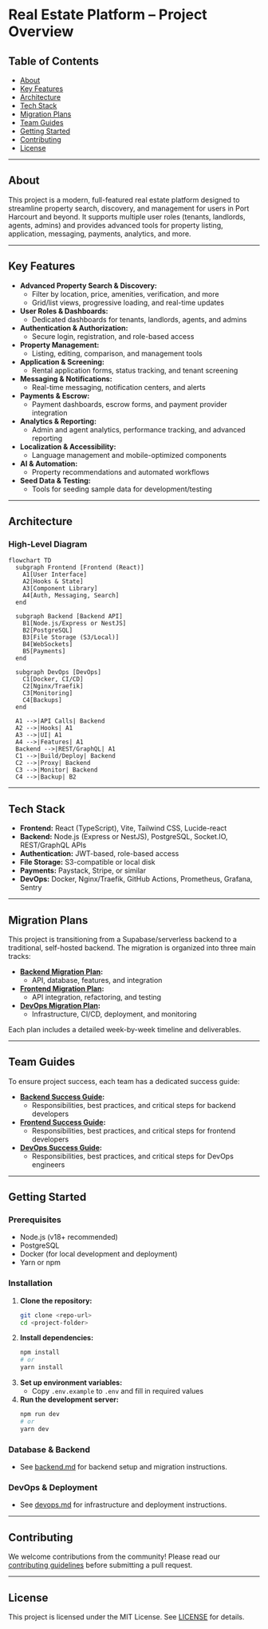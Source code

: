 # Real Estate Platform – Project Overview

## Table of Contents
- [About](#about)
- [Key Features](#key-features)
- [Architecture](#architecture)
- [Tech Stack](#tech-stack)
- [Migration Plans](#migration-plans)
- [Team Guides](#team-guides)
- [Getting Started](#getting-started)
- [Contributing](#contributing)
- [License](#license)

---

## About
This project is a modern, full-featured real estate platform designed to streamline property search, discovery, and management for users in Port Harcourt and beyond. It supports multiple user roles (tenants, landlords, agents, admins) and provides advanced tools for property listing, application, messaging, payments, analytics, and more.

---

## Key Features
- **Advanced Property Search & Discovery:**
  - Filter by location, price, amenities, verification, and more
  - Grid/list views, progressive loading, and real-time updates
- **User Roles & Dashboards:**
  - Dedicated dashboards for tenants, landlords, agents, and admins
- **Authentication & Authorization:**
  - Secure login, registration, and role-based access
- **Property Management:**
  - Listing, editing, comparison, and management tools
- **Application & Screening:**
  - Rental application forms, status tracking, and tenant screening
- **Messaging & Notifications:**
  - Real-time messaging, notification centers, and alerts
- **Payments & Escrow:**
  - Payment dashboards, escrow forms, and payment provider integration
- **Analytics & Reporting:**
  - Admin and agent analytics, performance tracking, and advanced reporting
- **Localization & Accessibility:**
  - Language management and mobile-optimized components
- **AI & Automation:**
  - Property recommendations and automated workflows
- **Seed Data & Testing:**
  - Tools for seeding sample data for development/testing

---

## Architecture

### High-Level Diagram
```mermaid
flowchart TD
  subgraph Frontend [Frontend (React)]
    A1[User Interface]
    A2[Hooks & State]
    A3[Component Library]
    A4[Auth, Messaging, Search]
  end

  subgraph Backend [Backend API]
    B1[Node.js/Express or NestJS]
    B2[PostgreSQL]
    B3[File Storage (S3/Local)]
    B4[WebSockets]
    B5[Payments]
  end

  subgraph DevOps [DevOps]
    C1[Docker, CI/CD]
    C2[Nginx/Traefik]
    C3[Monitoring]
    C4[Backups]
  end

  A1 -->|API Calls| Backend
  A2 -->|Hooks| A1
  A3 -->|UI| A1
  A4 -->|Features| A1
  Backend -->|REST/GraphQL| A1
  C1 -->|Build/Deploy| Backend
  C2 -->|Proxy| Backend
  C3 -->|Monitor| Backend
  C4 -->|Backup| B2
```

---

## Tech Stack
- **Frontend:** React (TypeScript), Vite, Tailwind CSS, Lucide-react
- **Backend:** Node.js (Express or NestJS), PostgreSQL, Socket.IO, REST/GraphQL APIs
- **Authentication:** JWT-based, role-based access
- **File Storage:** S3-compatible or local disk
- **Payments:** Paystack, Stripe, or similar
- **DevOps:** Docker, Nginx/Traefik, GitHub Actions, Prometheus, Grafana, Sentry

---

## Migration Plans
This project is transitioning from a Supabase/serverless backend to a traditional, self-hosted backend. The migration is organized into three main tracks:

- **[Backend Migration Plan](./backend.md):**
  - API, database, features, and integration
- **[Frontend Migration Plan](./frontend.md):**
  - API integration, refactoring, and testing
- **[DevOps Migration Plan](./devops.md):**
  - Infrastructure, CI/CD, deployment, and monitoring

Each plan includes a detailed week-by-week timeline and deliverables.

---

## Team Guides
To ensure project success, each team has a dedicated success guide:

- **[Backend Success Guide](./backend-success-guide.md):**
  - Responsibilities, best practices, and critical steps for backend developers
- **[Frontend Success Guide](./frontend-success-guide.md):**
  - Responsibilities, best practices, and critical steps for frontend developers
- **[DevOps Success Guide](./devops-success-guide.md):**
  - Responsibilities, best practices, and critical steps for DevOps engineers

---

## Getting Started

### Prerequisites
- Node.js (v18+ recommended)
- PostgreSQL
- Docker (for local development and deployment)
- Yarn or npm

### Installation
1. **Clone the repository:**
   ```bash
   git clone <repo-url>
   cd <project-folder>
   ```
2. **Install dependencies:**
   ```bash
   npm install
   # or
   yarn install
   ```
3. **Set up environment variables:**
   - Copy `.env.example` to `.env` and fill in required values
4. **Run the development server:**
   ```bash
   npm run dev
   # or
   yarn dev
   ```

### Database & Backend
- See [backend.md](./backend.md) for backend setup and migration instructions.

### DevOps & Deployment
- See [devops.md](./devops.md) for infrastructure and deployment instructions.

---

## Contributing
We welcome contributions from the community! Please read our [contributing guidelines](./CONTRIBUTING.md) before submitting a pull request.

---

## License
This project is licensed under the MIT License. See [LICENSE](./LICENSE) for details.
